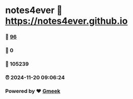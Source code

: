 # notes4ever :link: https://notes4ever.github.io 
### :page_facing_up: [96](https://notes4ever.github.io/tag.html) 
### :speech_balloon: 0 
### :hibiscus: 105239 
### :alarm_clock: 2024-11-20 09:06:24 
### Powered by :heart: [Gmeek](https://github.com/Meekdai/Gmeek)
